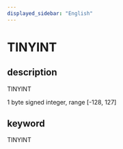 ```yaml
---
displayed_sidebar: "English"
---
```


# TINYINT

## description

TINYINT

1 byte signed integer, range [-128, 127]

## keyword

TINYINT
